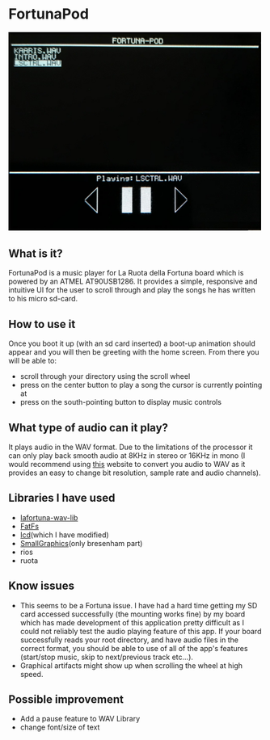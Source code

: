 # FortunaPod

<img src="images/fpod.jpg" width="500" >

## What is it?
FortunaPod is a music player for La Ruota della Fortuna board which is powered by an ATMEL AT90USB1286. It provides a simple, responsive and intuitive UI for the user to scroll through and play the songs he has written to his micro sd-card.

## How to use it
Once you boot it up (with an sd card inserted) a boot-up animation should appear and you will then be greeting with the home screen. From there you will be able to:
+ scroll through your directory using the scroll wheel
+ press on the center button to play a song the cursor is currently pointing at
+ press on the south-pointing button to display music controls

## What type of audio can it play?
It plays audio in the WAV format. Due to the limitations of the processor it can only play back smooth audio at 8KHz in stereo or 16KHz in mono (I would recommend using [this](https://audio.online-convert.com/convert-to-wav) website to convert you audio to WAV as it provides an easy to change bit resolution, sample rate and audio channels).

## Libraries I have used
+ [lafortuna-wav-lib](https://github.com/fatcookies/lafortuna-wav-lib)
+ [FatFs](http://elm-chan.org/fsw/ff/00index_e.html)
+ [lcd](https://secure.ecs.soton.ac.uk/notes/comp2215/tasks/t02/t02ma.zip)(which I have modified)
+ [SmallGraphics](https://github.com/Nick-Bishop/SmallGraphics)(only bresenham part)
+ rios
+ ruota

## Know issues
+ This seems to be a Fortuna issue. I have had a hard time getting my SD card accessed successfully (the mounting works fine) by my board which has made development of this application pretty difficult as I could not reliably test the audio playing feature of this app. If your board successfully reads your root directory, and have audio files in the correct format, you should be able to use of all of the app's features (start/stop music, skip to next/previous track etc...).
+ Graphical artifacts might show up when scrolling the wheel at high speed.

## Possible improvement
+ Add a pause feature to WAV Library
+ change font/size of text
